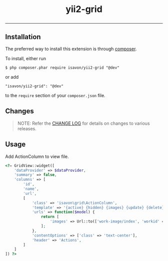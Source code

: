 <h1 align="center">
    yii2-grid
    <hr />
</h1>

## Installation

The preferred way to install this extension is through [composer](http://getcomposer.org/download/).

To install, either run

```
$ php composer.phar require isavon/yii2-grid "@dev"
```

or add

```
"isavon/yii2-grid": "@dev"
```

to the ```require``` section of your `composer.json` file.

## Changes

> NOTE: Refer the [CHANGE LOG](https://github.com/isavon/yii2-grid/blob/master/CHANGE.md) for details on changes to various releases.

## Usage

Add ActionColumn to view file.

```php
<?= GridView::widget([
    'dataProvider' => $dataProvider,
    'summary' => false,
    'columns' => [
        'id',
        'name',
        'url',
        [
            'class' => 'isavon\grid\ActionColumn',
            'template' => '{active} {hidden} {images} {update} {delete}',
            'urls' => function($model) {
                return [
                    'images' => Url::to(['work-image/index', 'workid' => $model->id]),
                ];
            },
            'contentOptions' => ['class' => 'text-center'],
            'header' => 'Actions',
        ]
    ]
]) ?>
```